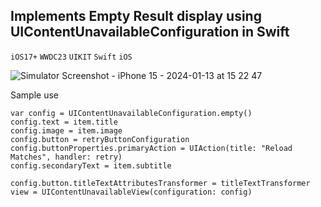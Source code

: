 ## Implements Empty Result display using UIContentUnavailableConfiguration in Swift 
`iOS17+` `WWDC23` `UIKIT` `Swift` `iOS`

![Simulator Screenshot - iPhone 15 - 2024-01-13 at 15 22 47](https://github.com/KrisJulioDev/SwiftEmptyScreenUIDisplay/assets/8087709/4de471ec-7f93-4696-a7a5-770a2a0344d2)

Sample use
```
var config = UIContentUnavailableConfiguration.empty()
config.text = item.title
config.image = item.image
config.button = retryButtonConfiguration
config.buttonProperties.primaryAction = UIAction(title: "Reload Matches", handler: retry)
config.secondaryText = item.subtitle

config.button.titleTextAttributesTransformer = titleTextTransformer
view = UIContentUnavailableView(configuration: config)
```
 
